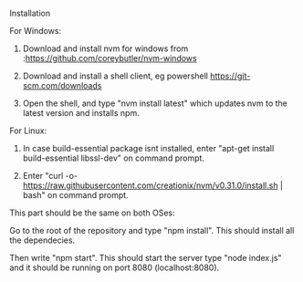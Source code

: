 Installation


For Windows:

1. Download and install nvm for windows from :https://github.com/coreybutler/nvm-windows

2. Download and install a shell client, eg powershell https://git-scm.com/downloads

3. Open the shell, and type "nvm install latest" which updates nvm to the latest version and installs npm.


For Linux:


1. In case build-essential package isnt installed, enter "apt-get install build-essential libssl-dev" on command prompt.

2. Enter "curl -o- https://raw.githubusercontent.com/creationix/nvm/v0.31.0/install.sh | bash" on command prompt.


This part should be the same on both OSes:

Go to the root of the repository and type "npm install". This should install all the dependecies.

Then write "npm start". This should start the server type "node index.js" and it should be running on port 8080 (localhost:8080).
